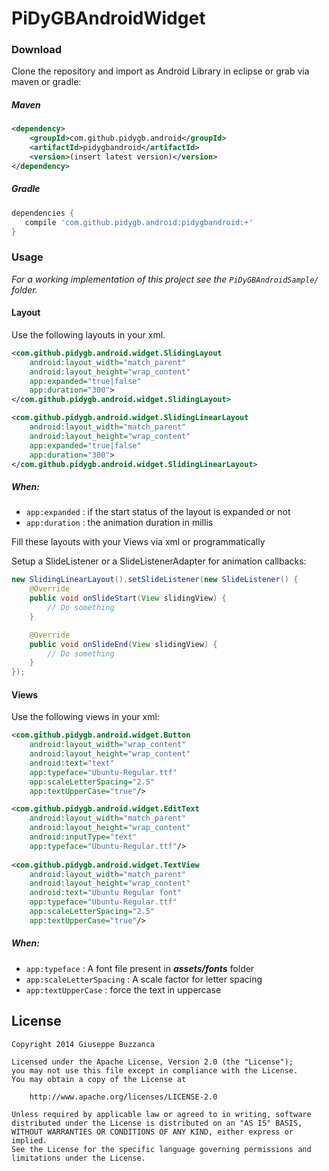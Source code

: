 PiDyGBAndroidWidget
===============

### Download

Clone the repository and import as Android Library in eclipse or grab via maven or gradle:

##### Maven
```xml
<dependency>
    <groupId>com.github.pidygb.android</groupId>
    <artifactId>pidygbandroid</artifactId>
    <version>(insert latest version)</version>
</dependency>
```
##### Gradle
```groovy
dependencies {
   compile 'com.github.pidygb.android:pidygbandroid:+'
}
```
### Usage

*For a working implementation of this project see the `PiDyGBAndroidSample/` folder.*

#### Layout

Use the following layouts in your xml.

```xml
<com.github.pidygb.android.widget.SlidingLayout
    android:layout_width="match_parent"
    android:layout_height="wrap_content"
    app:expanded="true|false"
    app:duration="300">
</com.github.pidygb.android.widget.SlidingLayout>
```

```xml
<com.github.pidygb.android.widget.SlidingLinearLayout
    android:layout_width="match_parent"
    android:layout_height="wrap_content"
    app:expanded="true|false"
    app:duration="300">
</com.github.pidygb.android.widget.SlidingLinearLayout>
```
    
##### When:

* `app:expanded` : if the start status of the layout is expanded or not
* `app:duration` : the animation duration in millis

Fill these layouts with your Views via xml or programmatically

Setup a SlideListener or a SlideListenerAdapter for animation callbacks:

```java
new SlidingLinearLayout().setSlideListener(new SlideListener() {
    @Override
    public void onSlideStart(View slidingView) {
        // Do something
    }

    @Override
    public void onSlideEnd(View slidingView) {
        // Do something
    }
});
```

#### Views

Use the following views in your xml:

```xml
<com.github.pidygb.android.widget.Button
    android:layout_width="wrap_content"
    android:layout_height="wrap_content"
    android:text="text"
    app:typeface="Ubuntu-Regular.ttf"
    app:scaleLetterSpacing="2.5"
    app:textUpperCase="true"/>

<com.github.pidygb.android.widget.EditText
    android:layout_width="match_parent"
    android:layout_height="wrap_content"
    android:inputType="text"
    app:typeface="Ubuntu-Regular.ttf"/>
        
<com.github.pidygb.android.widget.TextView
    android:layout_width="match_parent"
    android:layout_height="wrap_content"
    android:text="Ubuntu Regular font"
    app:typeface="Ubuntu-Regular.ttf"
    app:scaleLetterSpacing="2.5"
    app:textUpperCase="true"/>
```

##### When:

* `app:typeface` : A font file present in ***assets/fonts*** folder
* `app:scaleLetterSpacing` : A scale factor for letter spacing
* `app:textUpperCase` : force the text in uppercase

## License

    Copyright 2014 Giuseppe Buzzanca

    Licensed under the Apache License, Version 2.0 (the "License");
    you may not use this file except in compliance with the License.
    You may obtain a copy of the License at

        http://www.apache.org/licenses/LICENSE-2.0

    Unless required by applicable law or agreed to in writing, software
    distributed under the License is distributed on an "AS IS" BASIS,
    WITHOUT WARRANTIES OR CONDITIONS OF ANY KIND, either express or implied.
    See the License for the specific language governing permissions and
    limitations under the License.
